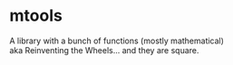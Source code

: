 # mtools
A library with a bunch of functions (mostly mathematical)   
aka Reinventing the Wheels... and they are square.
